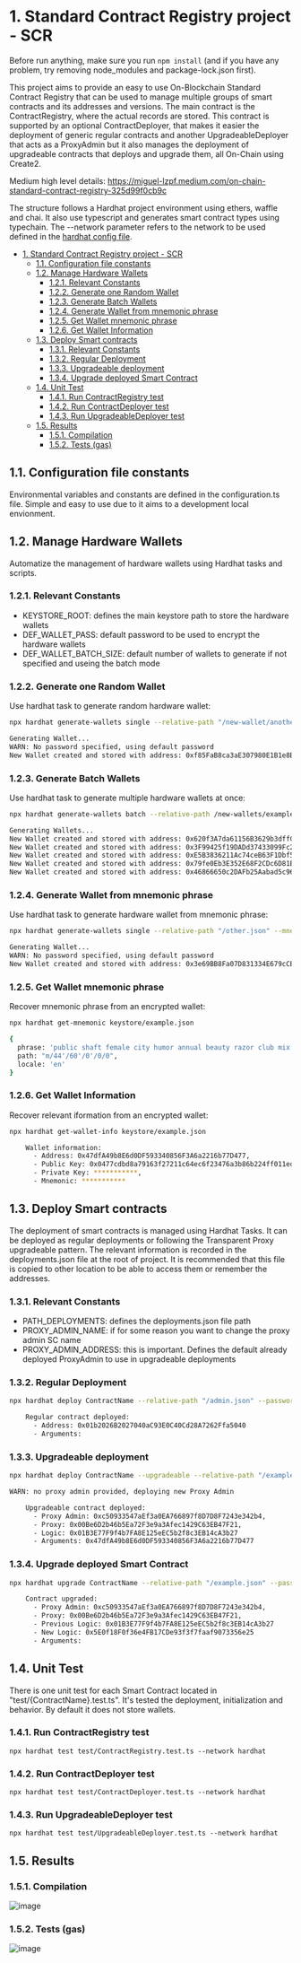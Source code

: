 # 1. Standard Contract Registry project - SCR

Before run anything, make sure you run `npm install` (and if you have any problem, try removing node_modules and package-lock.json first).

This project aims to provide an easy to use On-Blockchain Standard Contract Registry that can be used to manage multiple groups of smart contracts and its addresses and versions. The main contract is the ContractRegistry, where the actual records are stored. This contract is supported by an optional ContractDeployer, that makes it easier the deployment of generic regular contracts and another UpgradeableDeployer that acts as a ProxyAdmin but it also manages the deployment of upgradeable contracts that deploys and upgrade them, all On-Chain using Create2.

Medium high level details: https://miguel-lzpf.medium.com/on-chain-standard-contract-registry-325d99f0cb9c

The structure follows a Hardhat project environment using ethers, waffle and chai. It also use typescript and generates smart contract types using typechain. The --network parameter refers to the network to be used defined in the [hardhat config file](./hardhat.config.ts).

- [1. Standard Contract Registry project - SCR](#1-standard-contract-registry-project---scr)
  - [1.1. Configuration file constants](#11-configuration-file-constants)
  - [1.2. Manage Hardware Wallets](#12-manage-hardware-wallets)
    - [1.2.1. Relevant Constants](#121-relevant-constants)
    - [1.2.2. Generate one Random Wallet](#122-generate-one-random-wallet)
    - [1.2.3. Generate Batch Wallets](#123-generate-batch-wallets)
    - [1.2.4. Generate Wallet from mnemonic phrase](#124-generate-wallet-from-mnemonic-phrase)
    - [1.2.5. Get Wallet mnemonic phrase](#125-get-wallet-mnemonic-phrase)
    - [1.2.6. Get Wallet Information](#126-get-wallet-information)
  - [1.3. Deploy Smart contracts](#13-deploy-smart-contracts)
    - [1.3.1. Relevant Constants](#131-relevant-constants)
    - [1.3.2. Regular Deployment](#132-regular-deployment)
    - [1.3.3. Upgradeable deployment](#133-upgradeable-deployment)
    - [1.3.4. Upgrade deployed Smart Contract](#134-upgrade-deployed-smart-contract)
  - [1.4. Unit Test](#14-unit-test)
    - [1.4.1. Run ContractRegistry test](#141-run-contractregistry-test)
    - [1.4.2. Run ContractDeployer test](#142-run-contractdeployer-test)
    - [1.4.3. Run UpgradeableDeployer test](#143-run-upgradeabledeployer-test)
  - [1.5. Results](#15-results)
    - [1.5.1. Compilation](#151-compilation)
    - [1.5.2. Tests (gas)](#152-tests-gas)

## 1.1. Configuration file constants

Environmental variables and constants are defined in the configuration.ts file. Simple and easy to use due to it aims to a development local envionment.

## 1.2. Manage Hardware Wallets

Automatize the management of hardware wallets using Hardhat tasks and scripts.

### 1.2.1. Relevant Constants

- KEYSTORE_ROOT: defines the main keystore path to store the hardware wallets
- DEF_WALLET_PASS: default password to be used to encrypt the hardware wallets
- DEF_WALLET_BATCH_SIZE: default number of wallets to generate if not specified and useing the batch mode

### 1.2.2. Generate one Random Wallet

Use hardhat task to generate random hardware wallet:

```bash
npx hardhat generate-wallets single --relative-path "/new-wallet/another_path/name.json"

Generating Wallet...
WARN: No password specified, using default password
New Wallet created and stored with address: 0xf85FaB8ca3aE307980E1B1e8BF1258B1aED9EDB9 as keystore/new-wallet/another_path/name.json
```

### 1.2.3. Generate Batch Wallets

Use hardhat task to generate multiple hardware wallets at once:

```bash
npx hardhat generate-wallets batch --relative-path /new-wallets/example --password myPassword --entropy whatever --batch-size 5

Generating Wallets...
New Wallet created and stored with address: 0x620f3A7da61156B3629b3dffC59e680b1FbD55C7 as keystore/new-wallets/example00.json
New Wallet created and stored with address: 0x3F99425f19DADd37433099Fc2104dCcd59699464 as keystore/new-wallets/example01.json
New Wallet created and stored with address: 0xE5B3836211Ac74ceB63F1Dbf5FeB9bb55822e413 as keystore/new-wallets/example02.json
New Wallet created and stored with address: 0x79fe0Eb3E352E68F2CDc6D81E6109b5Fb355C24f as keystore/new-wallets/example03.json
New Wallet created and stored with address: 0x46866650c2DAFb25Aabad5c965efCD6602A89Db5 as keystore/new-wallets/example04.json
```

### 1.2.4. Generate Wallet from mnemonic phrase

Use hardhat task to generate hardware wallet from mnemonic phrase:

```bash
npx hardhat generate-wallets single --relative-path "/other.json" --mnemonic "public shaft female city humor annual beauty razor club mix trip blossom"

Generating Wallet...
WARN: No password specified, using default password
New Wallet created and stored with address: 0x3e69BB8Fa07D831334E679cCEbBaB36DC42C4834 as keystore/other.json
```

### 1.2.5. Get Wallet mnemonic phrase

Recover mnemonic phrase from an encrypted wallet:

```bash
npx hardhat get-mnemonic keystore/example.json

{
  phrase: 'public shaft female city humor annual beauty razor club mix trip blossom',
  path: "m/44'/60'/0'/0/0",
  locale: 'en'
}
```

### 1.2.6. Get Wallet Information

Recover relevant iformation from an encrypted wallet:

```bash
npx hardhat get-wallet-info keystore/example.json

    Wallet information:
      - Address: 0x47dfA49b8E6d0DF593340856F3A6a2216b77D477,
      - Public Key: 0x0477cdbd8a79163f27211c64ec6f23476a3b86b224ff011ed42cd98f40bf59fb1d05d56339099957b398d6b801079b9c88ac6501d434e95099b4c3c1501e02d80b,
      - Private Key: ***********,
      - Mnemonic: ***********
```

## 1.3. Deploy Smart contracts

The deployment of smart contracts is managed using Hardhat Tasks. It can be deployed as regular deployments or following the Transparent Proxy upgradeable pattern. The relevant information is recorded in the deployments.json file at the root of project. It is recommended that this file is copied to other location to be able to access them or remember the addresses.

### 1.3.1. Relevant Constants

- PATH_DEPLOYMENTS: defines the deployments.json file path
- PROXY_ADMIN_NAME: if for some reason you want to change the proxy admin SC name
- PROXY_ADMIN_ADDRESS: this is important. Defines the default already deployed ProxyAdmin to use in upgradeable deployments

### 1.3.2. Regular Deployment

```bash
npx hardhat deploy ContractName --relative-path "/admin.json" --password "PaSs_W0Rd" --network ganache

    Regular contract deployed:
      - Address: 0x01b2026B2027040aC93E0C40Cd28A7262Ffa5040
      - Arguments:
```

### 1.3.3. Upgradeable deployment

```bash
npx hardhat deploy ContractName --upgradeable --relative-path "/example.json" --password "PaSs_W0Rd" --args '[["0x47dfA49b8E6d0DF593340856F3A6a2216b77D477"]]' --network ganache

WARN: no proxy admin provided, deploying new Proxy Admin

    Upgradeable contract deployed:
      - Proxy Admin: 0xc50933547aEf3a0EA766897f8D7D8F7243e342b4,
      - Proxy: 0x00Be6D2b46b5Ea72F3e9a3Afec1429C63EB47F21,
      - Logic: 0x01B3E77F9f4b7FA8E125eEC5b2f8c3EB14cA3b27
      - Arguments: 0x47dfA49b8E6d0DF593340856F3A6a2216b77D477
```

### 1.3.4. Upgrade deployed Smart Contract

```bash
npx hardhat upgrade ContractName --relative-path "/example.json" --password "PaSs_W0Rd" --proxy "0x00Be6D2b46b5Ea72F3e9a3Afec1429C63EB47F21" --network ganache

    Contract upgraded:
      - Proxy Admin: 0xc50933547aEf3a0EA766897f8D7D8F7243e342b4,
      - Proxy: 0x00Be6D2b46b5Ea72F3e9a3Afec1429C63EB47F21,
      - Previous Logic: 0x01B3E77F9f4b7FA8E125eEC5b2f8c3EB14cA3b27
      - New Logic: 0x5E0f18F0f36e4FB17CDe93f3f7faaf9073356e25
      - Arguments:
```

## 1.4. Unit Test

There is one unit test for each Smart Contract located in "test/{ContractName}.test.ts". It's tested the deployment, initialization and behavior. By default it does not store wallets.

### 1.4.1. Run ContractRegistry test

`npx hardhat test test/ContractRegistry.test.ts --network hardhat`

### 1.4.2. Run ContractDeployer test

`npx hardhat test test/ContractDeployer.test.ts --network hardhat`

### 1.4.3. Run UpgradeableDeployer test

`npx hardhat test test/UpgradeableDeployer.test.ts --network hardhat`

## 1.5. Results

### 1.5.1. Compilation

![image](https://user-images.githubusercontent.com/10762009/183726040-dfc398ff-08b9-41cb-b0a7-855e15513680.png)

### 1.5.2. Tests (gas)

![image](https://user-images.githubusercontent.com/10762009/183726054-c65de528-4786-4fdc-920a-c8fdbf56fcbe.png)
